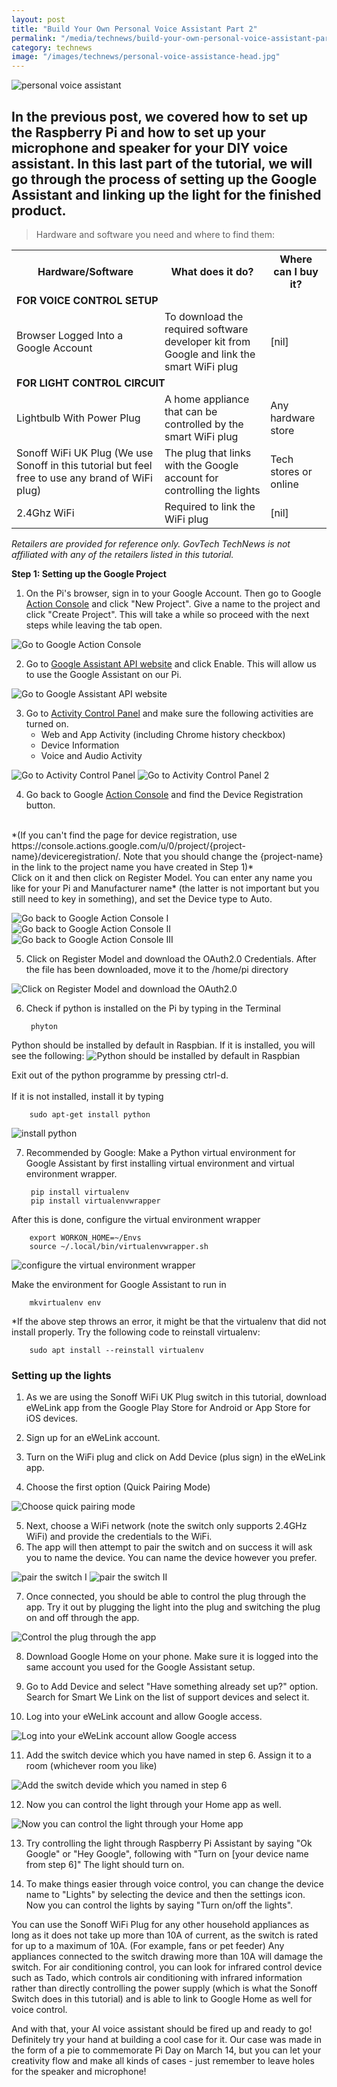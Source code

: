 ```yaml
---
layout: post
title: "Build Your Own Personal Voice Assistant Part 2"
permalink: "/media/technews/build-your-own-personal-voice-assistant-part2"
category: technews
image: "/images/technews/personal-voice-assistance-head.jpg"
---
```


![personal voice assistant](/images/technews/personal-voice-assistance-head.jpg)


In the previous post, we covered how to set up the Raspberry Pi and how to set up your microphone and speaker for your DIY voice assistant. In this last part of the tutorial, we will go through the process of setting up the Google Assistant and linking up the light for the finished product. 
---

> Hardware and software you need and where to find them:
   
 
 <table class="table-h">
  <tr>
    <!-- <th>TRANS Lab</th> -->
    <th>Hardware/Software</th>
    <th>What does it do?</th>
    <th>Where can I buy it?</th>
  </tr>
  <tr>
	  <td colspan="3"><b>FOR VOICE CONTROL SETUP</b></td>
  </tr>	
  <tr>
    <!-- <td colspan="3">TRANS Lab: A*STAR</td> -->
    <td>Browser Logged Into a Google Account</td>
    <td>To download the required software developer kit from Google and link the smart WiFi plug</td>
    <td>[nil]</td>
  </tr>
  <tr>
	  <td colspan="3"> <b>FOR LIGHT CONTROL CIRCUIT</b></td>
  </tr>	
  <tr>
    <!-- <td rowspan="5">NTU</td> -->
    <td>Lightbulb With Power Plug</td>
    <td>A home appliance that can be controlled by the smart WiFi plug</td>
    <td>Any hardware store</td>
  </tr> 
   <tr>
    <td>Sonoff WiFi UK Plug (We use Sonoff in this tutorial but feel free to use any brand of WiFi plug)</td>
    <td>The plug that links with the Google account for controlling the lights</td>
    <td>Tech stores or online</td>
  </tr> 
  <tr>
    <td>2.4Ghz WiFi</td>
    <td>Required to link the WiFi plug</td>
    <td>[nil]</td>
  </tr>
</table>
 
*Retailers are provided for reference only. GovTech TechNews is not affiliated with any of the retailers listed in this tutorial.*
<br>

**Step 1: Setting up the Google Project**

1. On the Pi's browser, sign in to your Google Account. Then go to Google [Action Console](https://console.actions.google.com/) and click "New Project". Give a name to the project and click "Create Project". This will take a while so proceed with the next steps while leaving the tab open. 

![Go to Google Action Console](/images/technews/1pi.png)

2. Go to [Google Assistant API website](https://console.developers.google.com/apis/api/embeddedassistant.googleapis.com/overview?pli=1) and click Enable. This will allow us to use the Google Assistant on our Pi.

![Go to Google Assistant API website](/images/technews/2pi.png)

3. Go to [Activity Control Panel](https://myaccount.google.com/activitycontrols?pli=1) and make sure the following activities are turned on.
   * Web and App Activity (including Chrome history checkbox)
   * Device Information
   * Voice and Audio Activity

![Go to Activity Control Panel](/images/technews/3pi.png)
![Go to Activity Control Panel 2](/images/technews/4pi.png)

4. Go back to Google [Action Console](https://console.actions.google.com) and find the Device Registration button.
<br>
*(If you can't find the page for device registration, use https://console.actions.google.com/u/0/project/{project-name}/deviceregistration/. Note that you should change the {project-name} in the link to the project name you have created in Step 1)*
<br>
Click on it and then click on Register Model. You can enter any name you like for your Pi and Manufacturer name* (the latter is not important but you still need to key in something), and set the Device type to Auto.

![Go back to Google Action Console I](/images/technews/5pi.png)
![Go back to Google Action Console II](/images/technews/6pi.png)
![Go back to Google Action Console III](/images/technews/7pi.png)

5. Click on Register Model and download the OAuth2.0 Credentials. After the file has been downloaded, move it to the /home/pi directory

![Click on Register Model and download the OAuth2.0](/images/technews/8pi.png)

6. Check if python is installed on the Pi by typing in the Terminal

		phyton
		
Python should be installed by default in Raspbian. If it is installed, you will see the following:
![Python should be installed by default in Raspbian](/images/technews/23pi.png)

Exit out of the python programme by pressing ctrl-d.<br>
<br>
If it is not installed, install it by typing

		sudo apt-get install python

![install python](/images/technews/personal-voice-assistant1.jpg)

7. Recommended by Google: Make a Python virtual environment for Google Assistant by first installing virtual environment and virtual environment wrapper.

		pip install virtualenv
		pip install virtualenvwrapper

After this is done, configure the virtual environment wrapper

		export WORKON_HOME=~/Envs
		source ~/.local/bin/virtualenvwrapper.sh
		
![configure the virtual environment wrapper](/images/technews/10pi.png)

Make the environment for Google Assistant to run in
 
		mkvirtualenv env
*If the above step throws an error, it might be that the virtualenv that did not install properly. Try the following code to reinstall virtualenv:


		sudo apt install --reinstall virtualenv

### Setting up the lights ###

1. As we are using the Sonoff WiFi UK Plug switch in this tutorial, download eWeLink app from the Google Play Store for Android or App Store for iOS devices. 
2. Sign up for an eWeLink account.
3. Turn on the WiFi plug and click on Add Device (plus sign) in the eWeLink app.

4. Choose the first option (Quick Pairing Mode)

![Choose quick pairing mode](/images/technews/15pi.jpg)

5. Next, choose a WiFi network (note the switch only supports 2.4GHz WiFi) and provide the credentials to the WiFi.
6. The app will then attempt to pair the switch and on success it will ask you to name the device. You can name the device however you prefer.

![pair the switch I](/images/technews/16pi.jpg)
![pair the switch II](/images/technews/17pi.jpg)


7. Once connected, you should be able to control the plug through the app. Try it out by plugging the light into the plug and switching the plug on and off through the app. 

![Control the plug through the app](/images/technews/18pi.jpg)

8. Download Google Home on your phone. Make sure it is logged into the same account you used for the Google Assistant setup.

9. Go to Add Device and select "Have something already set up?" option. Search for Smart We Link on the list of support devices and select it.

10. Log into your eWeLink account and allow Google access.

![Log into your eWeLink account allow Google access](/images/technews/20pi.jpg)

11. Add the switch device which you have named in step 6. Assign it to a room (whichever room you like)

![Add the switch devide which you named in step 6](/images/technews/21pi.jpg)

12. Now you can control the light through your Home app as well.

![Now you can control the light through your Home app](/images/technews/22pi.jpg)

13. Try controlling the light through Raspberry Pi Assistant by saying "Ok Google" or "Hey Google", following with "Turn on [your device name from step 6]" The light should turn on. 

14. To make things easier through voice control, you can change the device name to "Lights" by selecting the device and then the settings icon. Now you can control the lights by saying "Turn on/off the lights".

You can use the Sonoff WiFi Plug for any other household appliances as long as it does not take up more than 10A of current, as the switch is rated for up to a maximum of 10A. (For example, fans or pet feeder) Any appliances connected to the switch drawing more than 10A will damage the switch. For air conditioning control, you can look for infrared control device such as Tado, which controls air conditioning with infrared information rather than directly controlling the power supply (which is what the Sonoff Switch does in this tutorial) and is able to link to Google Home as well for voice control.

And with that, your AI voice assistant should be fired up and ready to go! Definitely try your hand at building a cool case for it. Our case was made in the form of a pie to commemorate Pi Day on March 14, but you can let your creativity flow and make all kinds of cases - just remember to leave holes for the speaker and microphone!

